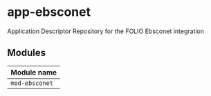 # app-ebsconet
Application Descriptor Repository for the FOLIO Ebsconet integration

## Modules

| Module name    |
|:---------------|
| `mod-ebsconet` |